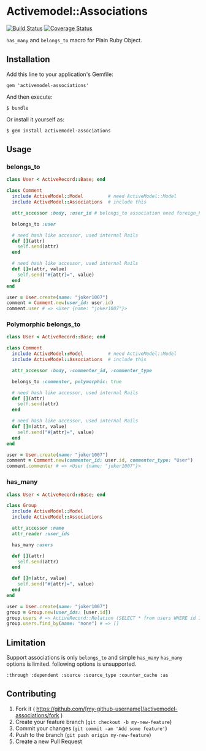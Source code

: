 # Activemodel::Associations
[![Build Status](https://travis-ci.org/joker1007/activemodel-associations.svg?branch=master)](https://travis-ci.org/joker1007/activemodel-associations)
[![Coverage Status](https://coveralls.io/repos/joker1007/activemodel-associations/badge.png)](https://coveralls.io/r/joker1007/activemodel-associations)

`has_many` and `belongs_to` macro for Plain Ruby Object.

## Installation

Add this line to your application's Gemfile:

    gem 'activemodel-associations'

And then execute:

    $ bundle

Or install it yourself as:

    $ gem install activemodel-associations

## Usage

### belongs\_to

```ruby
class User < ActiveRecord::Base; end

class Comment
  include ActiveModel::Model         # need ActiveModel::Model
  include ActiveModel::Associations  # include this

  attr_accessor :body, :user_id # belongs_to association need foreign_key attribute

  belongs_to :user

  # need hash like accessor, used internal Rails
  def [](attr)
    self.send(attr)
  end

  # need hash like accessor, used internal Rails
  def []=(attr, value)
    self.send("#{attr}=", value)
  end
end

user = User.create(name: "joker1007")
comment = Comment.new(user_id: user.id)
comment.user # => <User {name: "joker1007"}>
```

### Polymorphic belongs\_to

```ruby
class User < ActiveRecord::Base; end

class Comment
  include ActiveModel::Model         # need ActiveModel::Model
  include ActiveModel::Associations  # include this

  attr_accessor :body, :commenter_id, :commenter_type

  belongs_to :commenter, polymorphic: true

  # need hash like accessor, used internal Rails
  def [](attr)
    self.send(attr)
  end

  # need hash like accessor, used internal Rails
  def []=(attr, value)
    self.send("#{attr}=", value)
  end
end

user = User.create(name: "joker1007")
comment = Comment.new(commenter_id: user.id, commenter_type: "User")
comment.commenter # => <User {name: "joker1007"}>
```

### has\_many

```ruby
class User < ActiveRecord::Base; end

class Group
  include ActiveModel::Model
  include ActiveModel::Associations

  attr_accessor :name
  attr_reader :user_ids

  has_many :users

  def [](attr)
    self.send(attr)
  end

  def []=(attr, value)
    self.send("#{attr}=", value)
  end
end

user = User.create(name: "joker1007")
group = Group.new(user_ids: [user.id])
group.users # => ActiveRecord::Relation (SELECT * from users WHERE id IN (#{user.id}))
group.users.find_by(name: "none") # => []
```

## Limitation
Support associations is only `belongs_to` and simple `has_many`
`has_many` options is limited. following options is unsupported.

`:through :dependent :source :source_type :counter_cache :as`

## Contributing

1. Fork it ( https://github.com/[my-github-username]/activemodel-associations/fork )
2. Create your feature branch (`git checkout -b my-new-feature`)
3. Commit your changes (`git commit -am 'Add some feature'`)
4. Push to the branch (`git push origin my-new-feature`)
5. Create a new Pull Request
